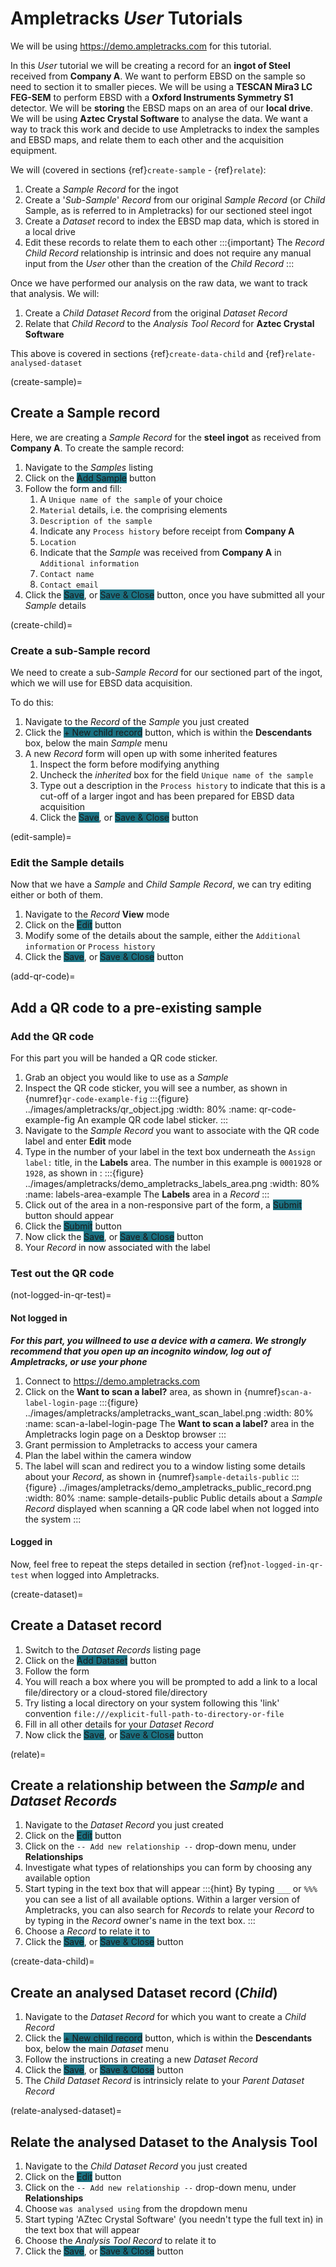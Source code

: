 # Ampletracks *User* Tutorials

We will be using <https://demo.ampletracks.com> for this tutorial.

In this *User* tutorial we will be creating a record for an **ingot of Steel** received from **Company A**. We want to perform EBSD on the sample so need to section it to smaller pieces. We will be using a **TESCAN Mira3 LC FEG-SEM** to perform EBSD with a **Oxford Instruments Symmetry S1** detector. We will be **storing** the EBSD maps on an area of our **local drive**. We will be using **Aztec Crystal Software** to analyse the data. We want a way to track this work and decide to use Ampletracks to index the samples and EBSD maps, and relate them to each other and the acquisition equipment.

We will (covered in sections {ref}`create-sample` - {ref}`relate`):

1. Create a *Sample* *Record* for the ingot
2. Create a '*Sub-Sample*' *Record* from our original *Sample* *Record* (or *Child* Sample, as is referred to in Ampletracks) for our sectioned steel ingot
3. Create a *Dataset* record to index the EBSD map data, which is stored in a local drive
4. Edit these records to relate them to each other
   :::{important}
   The *Record* <i class="fa-sharp fa-solid fa-arrow-right"></i> *Child Record* relationship is intrinsic and does not require any manual input from the *User* other than the creation of the *Child Record*
   :::

Once we have performed our analysis on the raw data, we want to track that analysis. We will:

1. Create a *Child* *Dataset* *Record* from the original *Dataset* *Record*
2. Relate that *Child* *Record* to the *Analysis Tool* *Record* for **Aztec Crystal Software**

This above is covered in sections {ref}`create-data-child` and {ref}`relate-analysed-dataset`

(create-sample)=
## Create a Sample record

Here, we are creating a *Sample* *Record* for the **steel ingot** as received from **Company A**.
To create the sample record:

1. Navigate to the *Samples* listing
2. Click on the <span class="badge bg-light" style="background-color:#1a7182 !important;">Add Sample</span> button
3. Follow the form and fill:
   1. A `Unique name of the sample` of your choice
   2. `Material` details, i.e. the comprising elements
   3. `Description of the sample`
   4. Indicate any `Process history` before receipt from **Company A**
   5. `Location`
   6. Indicate that the *Sample* was received from **Company A** in `Additional information`
   7. `Contact name`
   8. `Contact email`
4. Click the <span class="badge bg-light" style="background-color:#1a7182 !important;">Save</span>, or <span class="badge bg-light" style="background-color:#1a7182 !important;">Save & Close</span> button, once you have submitted all your *Sample* details

(create-child)=
### Create a sub-Sample record

We need to create a sub-*Sample* *Record* for our sectioned part of the ingot, which we will use for EBSD data acquisition.

To do this:
1. Navigate to the *Record* of the *Sample* you just created
2. Click the <span class="badge bg-light" style="background-color:#1a7182 !important;">+ New child record</span> button, which is within the **Descendants** box, below the main *Sample* menu
3. A new *Record* form will open up with some inherited features
   1. Inspect the form before modifying anything
   2. Uncheck the *inherited* box for the field `Unique name of the sample`
   3. Type out a description in the `Process history` to indicate that this is a cut-off of a larger ingot and has been prepared for EBSD data acquisition
   4. Click the <span class="badge bg-light" style="background-color:#1a7182 !important;">Save</span>, or <span class="badge bg-light" style="background-color:#1a7182 !important;">Save & Close</span> button

(edit-sample)=
### Edit the Sample details

Now that we have a *Sample* and *Child Sample* *Record*, we can try editing either or both of them.

1. Navigate to the *Record* **View** mode
2. Click on the <span class="badge bg-light" style="background-color:#1a7182 !important;">Edit</span> button
3. Modify some of the details about the sample, either the `Additional information` or `Process history`
4. Click the <span class="badge bg-light" style="background-color:#1a7182 !important;">Save</span>, or <span class="badge bg-light" style="background-color:#1a7182 !important;">Save & Close</span> button

(add-qr-code)=
## Add a QR code to a pre-existing sample

### Add the QR code

For this part you will be handed a QR code sticker. 

1. Grab an object you would like to use as a *Sample*
2. Inspect the QR code sticker, you will see a number, as shown in {numref}`qr-code-example-fig`
   :::{figure} ../images/ampletracks/qr_object.jpg
   :width: 80%
   :name: qr-code-example-fig
   An example QR code label sticker.
   :::
3. Navigate to the *Sample Record* you want to associate with the QR code label and enter **Edit** mode
4. Type in the number of your label in the text box underneath the `Assign label:` title, in the **Labels** area. The number in this example is `0001928` or `1928`, as shown in :
   :::{figure} ../images/ampletracks/demo_ampletracks_labels_area.png
   :width: 80%
   :name: labels-area-example
   The **Labels** area in a *Record*
   :::
5. Click out of the area in a non-responsive part of the form, a <span class="badge bg-light" style="background-color:#1a7182 !important;">Submit</span> button should appear
6. Click the <span class="badge bg-light" style="background-color:#1a7182 !important;">Submit</span> button
7. Now click the <span class="badge bg-light" style="background-color:#1a7182 !important;">Save</span>, or <span class="badge bg-light" style="background-color:#1a7182 !important;">Save & Close</span> button
8. Your *Record* in now associated with the label
    
### Test out the QR code

(not-logged-in-qr-test)=
#### Not logged in

***For this part, you willneed to use a device with a camera. We strongly recommend that you open up an incognito window, log out of Ampletracks, or use your phone***

1. Connect to <https://demo.ampletracks.com>
2. Click on the **Want to scan a label?** area, as shown in {numref}`scan-a-label-login-page`
   :::{figure} ../images/ampletracks/ampletracks_want_scan_label.png
   :width: 80%
   :name: scan-a-label-login-page
   The **Want to scan a label?** area in the Ampletracks login page on a Desktop browser
   :::
3. Grant permission to Ampletracks to access your camera
4. Plan the label within the camera window
5. The label will scan and redirect you to a window listing some details about your *Record*, as shown in {numref}`sample-details-public`
   :::{figure} ../images/ampletracks/demo_ampletracks_public_record.png
   :width: 80%
   :name: sample-details-public
   Public details about a *Sample Record* displayed when scanning a QR code label when not logged into the system
   ::: 

#### Logged in

Now, feel free to repeat the steps detailed in section {ref}`not-logged-in-qr-test` when logged into Ampletracks.

(create-dataset)=
## Create a Dataset record

1. Switch to the *Dataset Records* listing page
2. Click on the <span class="badge bg-light" style="background-color:#1a7182 !important;">Add Dataset</span> button
3. Follow the form
4. You will reach a box where you will be prompted to add a link to a local file/directory or a cloud-stored file/directory
5. Try listing a local directory on your system following this 'link' convention `file:///explicit-full-path-to-directory-or-file`
6. Fill in all other details for your *Dataset* *Record*
7. Now click the <span class="badge bg-light" style="background-color:#1a7182 !important;">Save</span>, or <span class="badge bg-light" style="background-color:#1a7182 !important;">Save & Close</span> button

(relate)=
## Create a relationship between the *Sample* and *Dataset* *Records*

1. Navigate to the *Dataset* *Record* you just created
2. Click on the <span class="badge bg-light" style="background-color:#1a7182 !important;">Edit</span> button
3. Click on the `-- Add new relationship --` drop-down menu, under **Relationships**
4. Investigate what types of relationships you can form by choosing any available option
5. Start typing in the text box that will appear
   :::{hint}
   By typing `___` or `%%%` you can see a list of all available options. Within a larger version of Ampletracks, you can also search for *Records* to relate your *Record* to by typing in the *Record* owner's name in the text box.
   :::
6. Choose a *Record* to relate it to
7. Click the <span class="badge bg-light" style="background-color:#1a7182 !important;">Save</span>, or <span class="badge bg-light" style="background-color:#1a7182 !important;">Save & Close</span> button

(create-data-child)=
## Create an **analysed** Dataset record (*Child*)

1. Navigate to the *Dataset Record* for which you want to create a *Child Record*
2. Click the <span class="badge bg-light" style="background-color:#1a7182 !important;">+ New child record</span> button, which is within the **Descendants** box, below the main *Dataset* menu
3. Follow the instructions in creating a new *Dataset Record*
4. Click the <span class="badge bg-light" style="background-color:#1a7182 !important;">Save</span>, or <span class="badge bg-light" style="background-color:#1a7182 !important;">Save & Close</span> button
5. The *Child Dataset Record* is intrinsicly relate to your *Parent Dataset Record*

(relate-analysed-dataset)=
## Relate the **analysed** Dataset to the Analysis Tool

1. Navigate to the *Child* *Dataset* *Record* you just created
2. Click on the <span class="badge bg-light" style="background-color:#1a7182 !important;">Edit</span> button
3. Click on the `-- Add new relationship --` drop-down menu, under **Relationships**
4. Choose `was analysed using` from the dropdown menu
5. Start typing 'AZtec Crystal Software' (you needn't type the full text in) in the text box that will appear
6. Choose the *Analysis Tool Record* to relate it to
7. Click the <span class="badge bg-light" style="background-color:#1a7182 !important;">Save</span>, or <span class="badge bg-light" style="background-color:#1a7182 !important;">Save & Close</span> button
